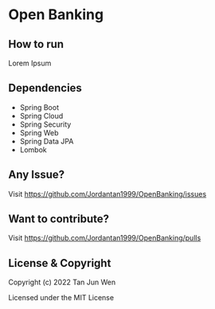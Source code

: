 # Open Banking
## How to run 
Lorem Ipsum

## Dependencies
- Spring Boot
- Spring Cloud
- Spring Security
- Spring Web
- Spring Data JPA
- Lombok

## Any Issue? 
Visit https://github.com/Jordantan1999/OpenBanking/issues

## Want to contribute?
Visit https://github.com/Jordantan1999/OpenBanking/pulls

## License & Copyright
Copyright (c) 2022 Tan Jun Wen

Licensed under the MIT License
